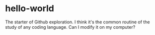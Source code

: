 # hello-world
The starter of Github exploration.
I think it's the common routine of the study of any coding language.
Can I modify it on my computer?

